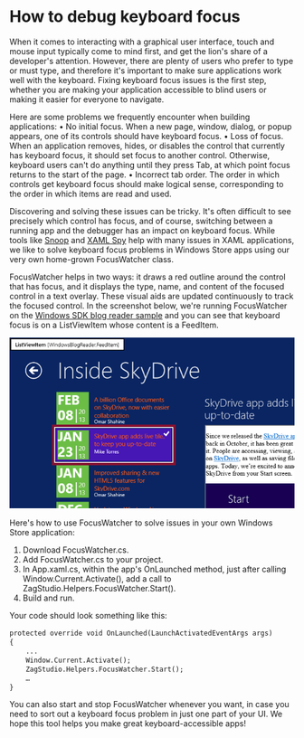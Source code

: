 # How to debug keyboard focus

When it comes to interacting with a graphical user interface, touch and mouse input typically come to mind first, and get the lion's share of a developer's attention.  However, there are plenty of users who prefer to type or must type, and therefore it's important to make sure applications work well with the keyboard.  Fixing keyboard focus issues is the first step, whether you are making your application accessible to blind users or making it easier for everyone to navigate.

Here are some problems we frequently encounter when building applications:
• No initial focus.  When a new page, window, dialog, or popup appears, one of its controls should have keyboard focus.
• Loss of focus.  When an application removes, hides, or disables the control that currently has keyboard focus, it should set focus to another control.  Otherwise, keyboard users can't do anything until they press Tab, at which point focus returns to the start of the page.
• Incorrect tab order.  The order in which controls get keyboard focus should make logical sense, corresponding to the order in which items are read and used.

Discovering and solving these issues can be tricky.  It's often difficult to see precisely which control has focus, and of course, switching between a running app and the debugger has an impact on keyboard focus.  While tools like <a href="http://snoopwpf.codeplex.com/">Snoop</a> and <a href="http://xamlspy.com/">XAML Spy</a> help with many issues in XAML applications, we like to solve keyboard focus problems in Windows Store apps using our very own home-grown FocusWatcher class.

FocusWatcher helps in two ways: it draws a red outline around the control that has focus, and it displays the type, name, and content of the focused control in a text overlay.  These visual aids are updated continuously to track the focused control.  In the screenshot below, we're running FocusWatcher on the <a href="http://code.msdn.microsoft.com/windowsapps/Getting-started-with-C-and-41e15af5">Windows SDK blog reader sample</a> and you can see that keyboard focus is on a ListViewItem whose content is a FeedItem.

<img src="Images/FocusWatcher.png" class="postImage" />

Here's how to use FocusWatcher to solve issues in your own Windows Store application:
1. Download FocusWatcher.cs.
2. Add FocusWatcher.cs to your project.
3. In App.xaml.cs, within the app's OnLaunched method, just after calling Window.Current.Activate(), add a call to ZagStudio.Helpers.FocusWatcher.Start().
4. Build and run.

Your code should look something like this:

	protected override void OnLaunched(LaunchActivatedEventArgs args)
	{
		...
		Window.Current.Activate();
		ZagStudio.Helpers.FocusWatcher.Start();
		…
	}

You can also start and stop FocusWatcher whenever you want, in case you need to sort out a keyboard focus problem in just one part of your UI.  We hope this tool helps you make great keyboard-accessible apps!

